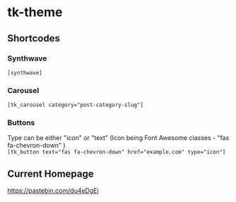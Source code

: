 # tk-theme

## Shortcodes
### Synthwave
`[synthwave]`

### Carousel
`[tk_carousel category="post-category-slug"]`

### Buttons
Type can be either "icon" or "text" (Icon being Font Awesome classes - "fas fa-chevron-down" )  
`[tk_button text="fas fa-chevron-down" href="example.com" type="icon"]` 

## Current Homepage 
https://pastebin.com/du4eDgEj
